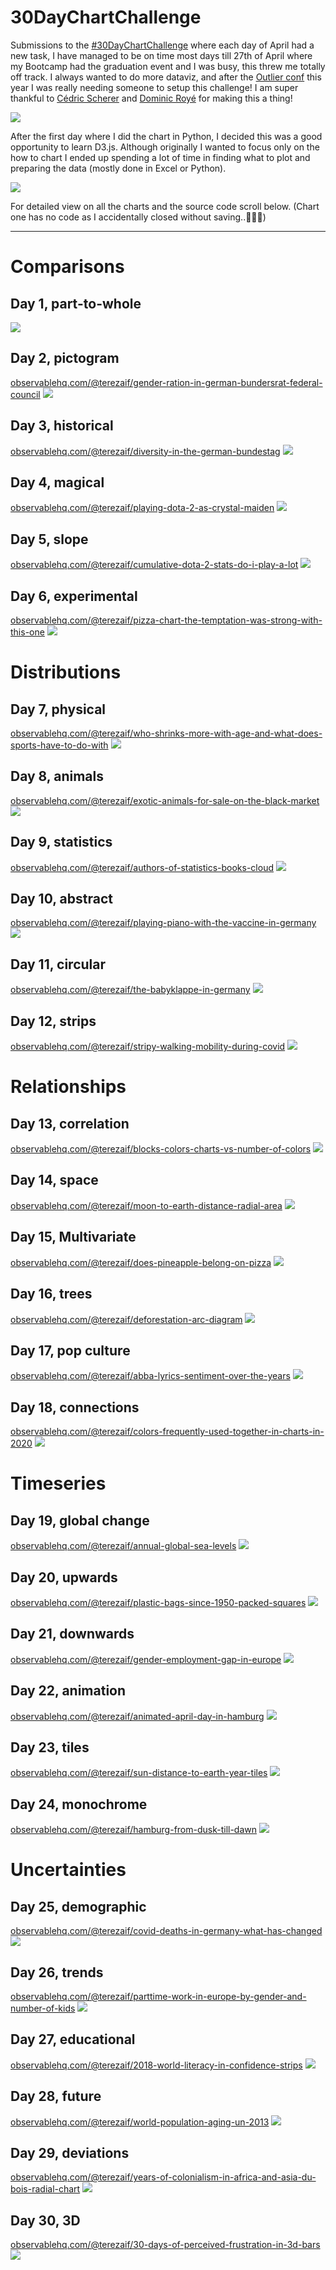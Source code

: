 # 30DayChartChallenge

<!-- badges: start -->
<!-- badges: end -->

Submissions to the [#30DayChartChallenge](https://github.com/Z3tt/30DayChartChallenge_2021) where each day of April had a new task, I have managed to be on time most days till 27th of April where my Bootcamp had the graduation event and I was busy, this threw me totally off track. I always wanted to do more dataviz, and after the [Outlier conf](https://www.outlierconf.com) this year I was really needing someone to setup this challenge! I am super thankful to [Cédric Scherer](https://www.cedricscherer.com/) and [Dominic Royé](https://dominicroye.github.io/en/) for making this a thing!

![](2021/topics_avatar.png)

After the first day where I did the chart in Python, I decided this was a good opportunity to learn D3.js. Although originally I wanted to focus only on the how to chart I ended up spending a lot of time in finding what to plot and preparing the data (mostly done in Excel or Python).

![](2021/30DayChartChallenge2021.png)

For detailed view on all the charts and the source code scroll below. (Chart one has no code as I accidentally closed without saving..🤷🏻‍♀️)

---

# Comparisons

## Day 1, part-to-whole

![](2021/charts/day-1-gender-quota-per-region.png)

## Day 2, pictogram

[
observablehq.com/@terezaif/gender-ration-in-german-bundersrat-federal-council](https://observablehq.com/@terezaif/gender-ration-in-german-bundersrat-federal-council)
![](2021/charts/day-2-women-in-bundestag.png)

## Day 3, historical

[observablehq.com/@terezaif/diversity-in-the-german-bundestag](https://observablehq.com/@terezaif/diversity-in-the-german-bundestag)
![](2021/charts/day-3-diversity-in-the-bundestag.png)

## Day 4, magical

[observablehq.com/@terezaif/playing-dota-2-as-crystal-maiden](https://observablehq.com/@terezaif/playing-dota-2-as-crystal-maiden)
![](2021/charts/day-4-playing-crystal-maiden.png)

## Day 5, slope

[observablehq.com/@terezaif/cumulative-dota-2-stats-do-i-play-a-lot](https://observablehq.com/@terezaif/cumulative-dota-2-stats-do-i-play-a-lot)
![](2021/charts/day-5-wining-or-losing-dota.png)

## Day 6, experimental

[observablehq.com/@terezaif/pizza-chart-the-temptation-was-strong-with-this-one](https://observablehq.com/@terezaif/pizza-chart-the-temptation-was-strong-with-this-one)
![](2021/charts/day-6-pizza-eaters.png)

# Distributions

## Day 7, physical

[observablehq.com/@terezaif/who-shrinks-more-with-age-and-what-does-sports-have-to-do-with](https://observablehq.com/@terezaif/who-shrinks-more-with-age-and-what-does-sports-have-to-do-with)
![](2021/charts/day-7-age-and-height.png)

## Day 8, animals

[observablehq.com/@terezaif/exotic-animals-for-sale-on-the-black-market](https://observablehq.com/@terezaif/exotic-animals-for-sale-on-the-black-market)
![](2021/charts/day-8-exotic-animals-for-sale.png)

## Day 9, statistics

[observablehq.com/@terezaif/authors-of-statistics-books-cloud](https://observablehq.com/@terezaif/authors-of-statistics-books-cloud)
![](2021/charts/day-9-books.png)

## Day 10, abstract

[observablehq.com/@terezaif/playing-piano-with-the-vaccine-in-germany](https://observablehq.com/@terezaif/playing-piano-with-the-vaccine-in-germany)
![](2021/charts/day-10-vaccine-april.png)

## Day 11, circular

[observablehq.com/@terezaif/the-babyklappe-in-germany](https://observablehq.com/@terezaif/the-babyklappe-in-germany)
![](2021/charts/day-11-babyklappe.png)

## Day 12, strips

[observablehq.com/@terezaif/stripy-walking-mobility-during-covid](https://observablehq.com/@terezaif/stripy-walking-mobility-during-covid)
![](2021/charts/day-12-apple-mobility.png)

# Relationships

## Day 13, correlation

[observablehq.com/@terezaif/blocks-colors-charts-vs-number-of-colors](https://observablehq.com/@terezaif/blocks-colors-charts-vs-number-of-colors)
![](2021/charts/day-13-colors.png)

## Day 14, space

[observablehq.com/@terezaif/moon-to-earth-distance-radial-area](https://observablehq.com/@terezaif/moon-to-earth-distance-radial-area)
![](2021/charts/day-14-moon.png)

## Day 15, Multivariate

[observablehq.com/@terezaif/does-pineapple-belong-on-pizza](https://observablehq.com/@terezaif/does-pineapple-belong-on-pizza)
![](2021/charts/day-15-pineapple.png)

## Day 16, trees

[observablehq.com/@terezaif/deforestation-arc-diagram](https://observablehq.com/@terezaif/deforestation-arc-diagram)
![](2021/charts/day-16-deforestation.png)

## Day 17, pop culture

[observablehq.com/@terezaif/abba-lyrics-sentiment-over-the-years](https://observablehq.com/@terezaif/abba-lyrics-sentiment-over-the-years)
![](2021/charts/day-17-abba.png)

## Day 18, connections

[observablehq.com/@terezaif/colors-frequently-used-together-in-charts-in-2020](https://observablehq.com/@terezaif/colors-frequently-used-together-in-charts-in-2020)
![](2021/charts/day-18-colors-connections.png)

# Timeseries

## Day 19, global change

[observablehq.com/@terezaif/annual-global-sea-levels](https://observablehq.com/@terezaif/annual-global-sea-levels)
![](2021/charts/day-19-sea-levels.png)

## Day 20, upwards

[observablehq.com/@terezaif/plastic-bags-since-1950-packed-squares](https://observablehq.com/@terezaif/plastic-bags-since-1950-packed-squares)
![](2021/charts/day-20-life-of-plastic.png)

## Day 21, downwards

[observablehq.com/@terezaif/gender-employment-gap-in-europe](https://observablehq.com/@terezaif/gender-employment-gap-in-europe)
![](2021/charts/day-21-gender-employment-gap.png)

## Day 22, animation

[observablehq.com/@terezaif/animated-april-day-in-hamburg](https://observablehq.com/@terezaif/animated-april-day-in-hamburg)
![](2021/charts/day-22-day-anymation.gif)

## Day 23, tiles

[observablehq.com/@terezaif/sun-distance-to-earth-year-tiles](https://observablehq.com/@terezaif/sun-distance-to-earth-year-tiles)
![](2021/charts/day-23-sun-to-earth-distance.png)

## Day 24, monochrome

[observablehq.com/@terezaif/hamburg-from-dusk-till-dawn](https://observablehq.com/@terezaif/hamburg-from-dusk-till-dawn)
![](2021/charts/day-24-dusk-till-down.png)

# Uncertainties

## Day 25, demographic

[observablehq.com/@terezaif/covid-deaths-in-germany-what-has-changed](https://observablehq.com/@terezaif/covid-deaths-in-germany-what-has-changed)
![](2021/charts/day-25-covid-deaths.png)

## Day 26, trends

[observablehq.com/@terezaif/parttime-work-in-europe-by-gender-and-number-of-kids](https://observablehq.com/@terezaif/parttime-work-in-europe-by-gender-and-number-of-kids)
![](2021/charts/day-26-part-time-work.png)

## Day 27, educational

[observablehq.com/@terezaif/2018-world-literacy-in-confidence-strips](https://observablehq.com/@terezaif/2018-world-literacy-in-confidence-strips)
![](2021/charts/day-27-literacy.png)

## Day 28, future

[observablehq.com/@terezaif/world-population-aging-un-2013](https://observablehq.com/@terezaif/world-population-aging-un-2013)
![](2021/charts/day-28-world-population.png)

## Day 29, deviations

[observablehq.com/@terezaif/years-of-colonialism-in-africa-and-asia-du-bois-radial-chart](https://observablehq.com/@terezaif/years-of-colonialism-in-africa-and-asia-du-bois-radial-chart)
![](2021/charts/day-29-colonialism.png)

## Day 30, 3D

[observablehq.com/@terezaif/30-days-of-perceived-frustration-in-3d-bars](https://observablehq.com/@terezaif/30-days-of-perceived-frustration-in-3d-bars)
![](2021/charts/day-30-frustration.png)
